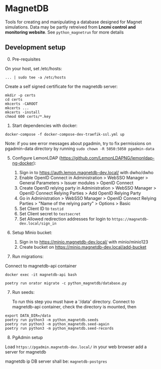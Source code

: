 # MagnetDB

Tools for creating and manipulating a database designed for Magnet simulations.
Data may be partly retreived from **Lncmi control and monitoring website**.
See `python_magnetrun` for more details

## Development setup

0. Pre-requisites

On your host, set /etc/hosts:
```shell
... | sudo tee -a /etc/hosts
```

Create a self signed certificate for the magnetdb server:
   
```shell
mkdir -p certs
cd certs
mkcerts -CAROOT
mkcerts ...
mkcerts -install
chmod 600 certs/*.key
```

1. Start dependencies with docker:

```shell
docker-compose -f docker-compose-dev-traefik-ssl.yml up
```

Note: if you see error messages about pgadmin, try to fix permissions on pgadmin-data directory by running `sudo chown -R 5050:5050 pgadmin-data`

5. Configure LemonLDAP (https://github.com/LemonLDAPNG/lemonldap-ng-docker):
   1. Sign in to https://auth.lemon.magnetdb-dev.local/ with dwho/dwho
   2. Enable OpenID Connect in Administration > WebSSO Manager > General Parameters > Issuer modules > OpenID Connect
   3. Create OpenID relying party in Administration > WebSSO Manager > OpenID Connect Relying Parties > Add OpenID Relying Party
   4. Go in Administration > WebSSO Manager > OpenID Connect Relying Parties > "Name of the relying party" > Options > Basic
   5. Set Client ID to `testid`
   6. Set Client secret to `testsecret`
   7. Set Allowed redirection addresses for login to `https://magnetdb-dev.local/sign_in`


3. Setup Minio bucket:
   1. Sign in to https://minio.magnetdb-dev.local/ with minio/minio123
   2. Create bucket on https://minio.magnetdb-dev.local/add-bucket

4. Run migrations:

 Connect to magnetdb-api container

```shell
docker exec -it magnetdb-api bash
```


```shell
poetry run orator migrate -c python_magnetdb/database.py
```


7. Run seeds:

   To run this step you must have a '/data' directory. Connect to magnetdb-api container, check the directory is mounted, then
   
```shell
export DATA_DIR=/data
poetry run python3 -m python_magnetdb.seeds
poetry run python3 -m python_magnetdb.seed-again
poetry run python3 -m python_magnetdb.seed-records
```

8. PgAdmin setup

Load `https://pgadmin.magnetdb-dev.local/` in your web browser
add a server for magnetdb
   
magnetdb ip DB server shall be: `magnetdb-postgres`


